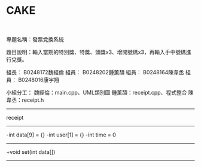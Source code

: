 # CAKE
<br />

專題名稱：發票兌換系統

題目說明：輸入當期的特別獎、特獎、頭獎x3、增開號碼x3，再輸入手中號碼進行兌獎。

組長： B0248172魏經倫
組員： B0248202鍾薰頡
組員： B0248164陳韋丞
組員： B0248016康宇翔

小組分工：
魏經倫：main.cpp、UML類別圖
鍾薰頡：receipt.cpp、程式整合
陳韋丞：receipt.h

____________________
receipt
____________________
-int data[9] = {}
-int user[1] = {}
-int time = 0
____________________
+void set(int data[])

____________________



<br />
